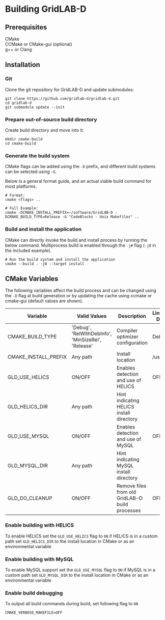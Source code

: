 # Building GridLAB-D

## Prerequisites

CMake  
CCMake or CMake-gui (optional)   
g++ or Clang

## Installation

### Git

Clone the git repository for GridLAB-D and update submodules:

```shell script
git clone https://github.com/gridlab-d/gridlab-d.git
cd gridlab-d
git submodule update --init
```

### Prepare out-of-source build directory

Create build directory and move into it:

```shell script 
mkdir cmake-build
cd cmake-build
```

### Generate the build system

CMake flags can be added using the `-D` prefix, and different build systems can be selected using `-G`.

Below is a general format guide, and an actual viable build command for most platforms.

```shell script
# Format:
cmake <flags> ..

# Full Example: 
cmake -DCMAKE_INSTALL_PREFIX=~/software/GridLAB-D -DCMAKE_BUILD_TYPE=Release -G "CodeBlocks - Unix Makefiles" ..
```

### Build and install the application

CMake can directly invoke the build and install process by running the below command. Multiprocess build is enabled
through the `-j#` flag (`-j8` in the included example).

```shell script
# Run the build system and install the application
cmake --build . -j8 --target install
```

## CMake Variables

The following variables affect the build process and can be changed using the `-D` flag at build generation or by
updating the cache using ccmake or cmake-gui (default values are shown).

| Variable             | Valid Values                                       | Description                                     | Linux/Mac Default | Windows Default |
|----------------------|----------------------------------------------------|-------------------------------------------------|-------------------|-----------------|
| CMAKE_BUILD_TYPE     | 'Debug', 'RelWithDebInfo', 'MinSizeRel', 'Release' | Compiler optimizer configuration                | Debug             | Debug           |
| CMAKE_INSTALL_PREFIX | Any path                                           | Install location                                | /usr/local        | %ProgramFiles%  |
| GLD_USE_HELICS       | ON/OFF                                             | Enables detection and use of HELICS             | OFF               | OFF             |
| GLD_HELICS_DIR       | Any path                                           | Hint indicating HELICS install directory        |                   |                 |
| GLD_USE_MYSQL        | ON/OFF                                             | Enables detection and use of MySQL              | OFF               | OFF             |
| GLD_MYSQL_DIR        | Any path                                           | Hint indicating MySQL install directory         |                   |                 |
| GLD_DO_CLEANUP       | ON/OFF                                             | Remove files from old GridLAB-D build processes | OFF               | OFF             |

### Enable building with HELICS

To enable HELICS set the `GLD_USE_HELICS` flag to `ON`
if HELICS is in a custom path set `GLD_HELICS_DIR` to the install location in CMake or as an environmental variable

### Enable building with MySQL

To enable MySQL support set the `GLD_USE_MYSQL` flag to `ON`
if MySQL is in a custom path set `GLD_MYSQL_DIR` to the install location in CMake or as an environmental variable

### Enable build debugging

To output all build commands during build, set following flag to `ON`

```
CMAKE_VERBOSE_MAKEFILE=OFF 
```
